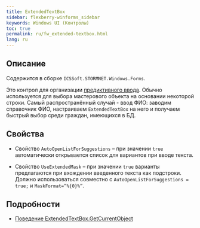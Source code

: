 ```yaml
---
title: ExtendedTextBox
sidebar: flexberry-winforms_sidebar
keywords: Windows UI (Контролы)
toc: true
permalink: ru/fw_extended-textbox.html
lang: ru
---
```


##  Описание
Содержится в сборке `ICSSoft.STORMNET.Windows.Forms`.

Это контрол для организации [предиктивного ввода](fw_predict-input.html). Обычно используется для выбора мастерового объекта на основании некоторой строки. Самый распространённый случай - ввод ФИО: заводим справочник ФИО, настраиваем `ExtendedTextBox` на него и получаем быстрый выбор среди граждан, имеющихся в БД.

## Свойства
* Свойство `AutoOpenListForSuggestions` – при значении `true` автоматически открывается список для вариантов при вводе текста.

* Свойство `UseExtendedMask` – при значении `true` варианты предлагаются при вхождении введенного текста как подстроки. Должно использоваться совместно с `AutoOpenListForSuggestions = true;` и `MaskFormat=”%{0}%”`.


## Подробности
* [Поведение ExtendedTextBox.GetCurrentObject](fw_actions-extended-textbox-get-current-object.html)